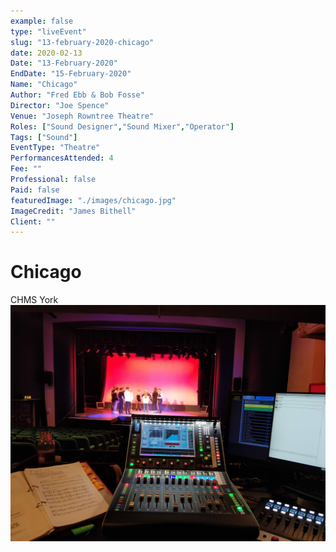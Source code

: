 ```yaml
---
example: false
type: "liveEvent"
slug: "13-february-2020-chicago"
date: 2020-02-13
Date: "13-February-2020"
EndDate: "15-February-2020"
Name: "Chicago"
Author: "Fred Ebb & Bob Fosse"
Director: "Joe Spence"
Venue: "Joseph Rowntree Theatre"
Roles: ["Sound Designer","Sound Mixer","Operator"]
Tags: ["Sound"]
EventType: "Theatre"
PerformancesAttended: 4
Fee: ""
Professional: false
Paid: false
featuredImage: "./images/chicago.jpg"
ImageCredit: "James Bithell"
Client: ""
---
```


# Chicago

CHMS York
![Image by James Bithell](./images/chicago.jpg)
